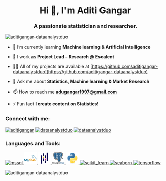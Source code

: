 <h1 align="center">Hi 👋, I'm Aditi Gangar</h1>
<h3 align="center">A passionate statistician and researcher.</h3>

<p align="left"> <img src="https://komarev.com/ghpvc/?username=aditigangar-dataanalystduo&label=Profile%20views&color=0e75b6&style=flat" alt="aditigangar-dataanalystduo" /> </p>

- 🌱 I’m currently learning **Machine learning & Artificial Intelligence**

- 📝 I work as **Project Lead - Research @ Escalent**

- 👨‍💻 All of my projects are available at [https://github.com/aditigangar-dataanalystduo](https://github.com/aditigangar-dataanalystduo)

- 💬 Ask me about **Statistics, Machine learning & Market Research**

- 📫 How to reach me **adugangar1997@gmail.com**

- ⚡ Fun fact **I create content on Statistics!**

<h3 align="left">Connect with me:</h3>
<p align="left">
<a href="https://linkedin.com/in/aditigangar" target="blank"><img align="center" src="https://raw.githubusercontent.com/rahuldkjain/github-profile-readme-generator/master/src/images/icons/Social/linked-in-alt.svg" alt="aditigangar" height="30" width="40" /></a>
<a href="https://instagram.com/dataanalystduo" target="blank"><img align="center" src="https://raw.githubusercontent.com/rahuldkjain/github-profile-readme-generator/master/src/images/icons/Social/instagram.svg" alt="dataanalystduo" height="30" width="40" /></a>
<a href="https://www.youtube.com/@dataanalystduo" target="blank"><img align="center" src="https://raw.githubusercontent.com/rahuldkjain/github-profile-readme-generator/master/src/images/icons/Social/youtube.svg" alt="dataanalystduo" height="30" width="40" /></a>
</p>

<h3 align="left">Languages and Tools:</h3>
<p align="left"> <a href="https://www.microsoft.com/en-us/sql-server" target="_blank" rel="noreferrer"> <img src="https://www.svgrepo.com/show/303229/microsoft-sql-server-logo.svg" alt="mssql" width="40" height="40"/> </a> <a href="https://www.mysql.com/" target="_blank" rel="noreferrer"> <img src="https://raw.githubusercontent.com/devicons/devicon/master/icons/mysql/mysql-original-wordmark.svg" alt="mysql" width="40" height="40"/> </a> <a href="https://pandas.pydata.org/" target="_blank" rel="noreferrer"> <img src="https://raw.githubusercontent.com/devicons/devicon/2ae2a900d2f041da66e950e4d48052658d850630/icons/pandas/pandas-original.svg" alt="pandas" width="40" height="40"/> </a> <a href="https://www.postgresql.org" target="_blank" rel="noreferrer"> <img src="https://raw.githubusercontent.com/devicons/devicon/master/icons/postgresql/postgresql-original-wordmark.svg" alt="postgresql" width="40" height="40"/> </a> <a href="https://www.python.org" target="_blank" rel="noreferrer"> <img src="https://raw.githubusercontent.com/devicons/devicon/master/icons/python/python-original.svg" alt="python" width="40" height="40"/> </a> <a href="https://scikit-learn.org/" target="_blank" rel="noreferrer"> <img src="https://upload.wikimedia.org/wikipedia/commons/0/05/Scikit_learn_logo_small.svg" alt="scikit_learn" width="40" height="40"/> </a> <a href="https://seaborn.pydata.org/" target="_blank" rel="noreferrer"> <img src="https://seaborn.pydata.org/_images/logo-mark-lightbg.svg" alt="seaborn" width="40" height="40"/> </a> <a href="https://www.tensorflow.org" target="_blank" rel="noreferrer"> <img src="https://www.vectorlogo.zone/logos/tensorflow/tensorflow-icon.svg" alt="tensorflow" width="40" height="40"/> </a> </p>

<p><img align="center" src="https://github-readme-stats.vercel.app/api/top-langs?username=aditigangar-dataanalystduo&show_icons=true&locale=en&layout=compact" alt="aditigangar-dataanalystduo" /></p>
